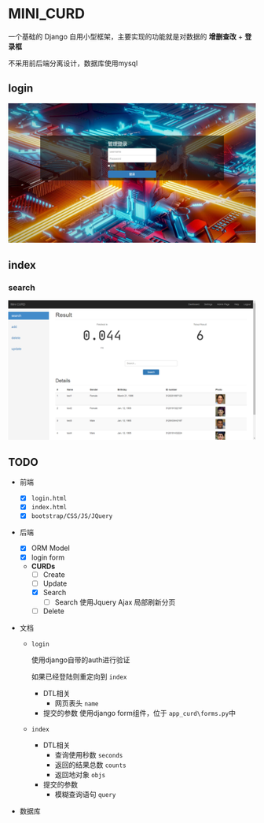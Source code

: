 # MINI_CURD

一个基础的 Django 自用小型框架，主要实现的功能就是对数据的 **增删查改** + **登录框**

不采用前后端分离设计，数据库使用mysql

## login

![](./docs/imgs/login.png)

## index

### search
![](./docs/imgs/index-search.png)

## TODO

- 前端
    - [x] `login.html`
    - [x] `index.html`
    - [x] `bootstrap/CSS/JS/JQuery`
- 后端
    - [x] ORM Model
    - [x] login form
    - **CURDs**
        - [ ] Create
        - [ ] Update
        - [x] Search
          - [ ] Search 使用Jquery Ajax 局部刷新分页
        - [ ] Delete
- 文档
    - `login`

        使用django自带的auth进行验证

        如果已经登陆则重定向到 `index`

        - DTL相关
            - 网页表头 `name`
        - 提交的参数 
            使用django form组件，位于 `app_curd\forms.py`中

    - `index` 
        - DTL相关
            - 查询使用秒数 `seconds`
            - 返回的结果总数 `counts`
            - 返回地对象 `objs`
        - 提交的参数
            - 模糊查询语句 `query`


- 数据库